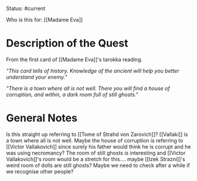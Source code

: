 Status: #current

Who is this for: [[Madame Eva]]
# Description of the Quest
 From the first card of [[Madame Eva]]'s tarokka reading. 

*"This card tells of history. Knowledge of the ancient will help you better understand your enemy."*

*"There is a town where all is not well. There you will find a house of corruption, and within, a dark room full of still ghosts."*
# General Notes
Is this straight up referring to [[Tome of Strahd von Zarovich]]? [[Vallaki]] is a town where all is not well. Maybe the house of corruption is referring to [[Victor Vallakovich]] since surely his father would think he is corrupt and he was using necromancy? The room of still ghosts is interesting and [[Victor Vallakovich]]'s room would be a stretch for this.... maybe [[Izek Strazni]]'s weird room of dolls are still ghosts? Maybe we need to check after a while if we recognise other people?